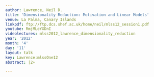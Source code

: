 ```yaml
---
author: Lawrence, Neil D.
title: 'Dimensionality Reduction: Motivation and Linear Models'
venue: La Palma, Canary Islands
linkpdf: ftp://ftp.dcs.shef.ac.uk/home/neil/mlss12_session1.pdf
youtube: RmjMLeYXDnI
videolectures: mlss2012_lawrence_dimensionality_reduction
year: '2012'
month: '4'
day: '11'
layout: talk
key: Lawrence:mlssOne12
abstract: |2+

---
```

